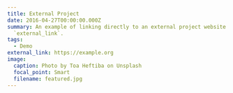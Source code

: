```yaml
---
title: External Project
date: 2016-04-27T00:00:00.000Z
summary: An example of linking directly to an external project website using
  `external_link`.
tags:
  - Demo
external_link: https://example.org
image:
  caption: Photo by Toa Heftiba on Unsplash
  focal_point: Smart
  filename: featured.jpg
---
```

